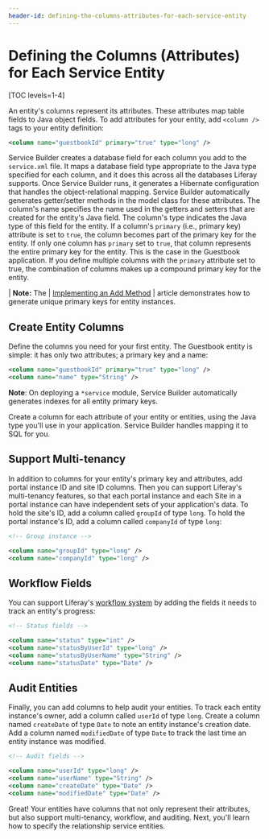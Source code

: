 ```yaml
---
header-id: defining-the-columns-attributes-for-each-service-entity
---
```


# Defining the Columns (Attributes) for Each Service Entity

[TOC levels=1-4]

An entity's columns represent its attributes. These attributes map table fields
to Java object fields. To add attributes for your entity, add `<column />` tags
to your entity definition: 

```xml
<column name="guestbookId" primary="true" type="long" />
```

Service Builder creates a database field for each column you add to the
`service.xml` file. It maps a database field type appropriate to the Java type
specified for each column, and it does this across all the databases Liferay
supports. Once Service Builder runs, it generates a Hibernate
configuration that handles the object-relational mapping. Service Builder
automatically generates getter/setter methods in the model class for these
attributes. The column's name specifies the name used in the getters and setters
that are created for the entity's Java field. The column's type indicates the
Java type of this field for the entity. If a column's `primary` (i.e., primary
key) attribute is set to `true`, the column becomes part of the primary key for
the entity. If only one column has `primary` set to `true`, that column
represents the entire primary key for the entity. This is the case in the
Guestbook application. If you define multiple columns with the `primary`
attribute set to true, the combination of columns makes up a compound primary
key for the entity.

| **Note:** The
| [Implementing an Add Method](/docs/7-2/appdev/-/knowledge_base/a/implementing-an-add-method#step-3-generate-a-primary-key)
| article demonstrates how to generate unique primary keys for entity instances.

## Create Entity Columns

Define the columns you need for your first entity. The Guestbook entity is
simple: it has only two attributes; a primary key and a name: 

```xml
<column name="guestbookId" primary="true" type="long" />
<column name="name" type="String" />
```

**Note**: On deploying a `*service` module, Service Builder automatically 
generates indexes for all entity primary keys. 

Create a column for each attribute of your entity or entities, using the Java
type you'll use in your application. Service Builder handles mapping it to SQL
for you. 

## Support Multi-tenancy

In addition to columns for your entity's primary key and attributes, add portal
instance ID and site ID columns. Then you can support Liferay's multi-tenancy
features, so that each portal instance and each Site in a portal instance can
have independent sets of your application's data. To hold the site's ID, add
a column called `groupId` of type `long`. To hold the portal instance's ID, add
a column called `companyId` of type `long`: 

```xml
<!-- Group instance -->

<column name="groupId" type="long" />
<column name="companyId" type="long" />
```

## Workflow Fields

You can support Liferay's [workflow system](/docs/7-2/user/-/knowledge_base/u/workflow)
by adding the fields it needs to track an entity's progress: 

```xml
<!-- Status fields -->

<column name="status" type="int" />
<column name="statusByUserId" type="long" />
<column name="statusByUserName" type="String" />
<column name="statusDate" type="Date" />
```

## Audit Entities

Finally, you can add columns to help audit your entities. To track each entity
instance's owner, add a column called `userId` of type `long`. Create a column
named `createDate` of type `Date` to note an entity instance's creation date.
Add a column named `modifiedDate` of type `Date` to track the last time an
entity instance was modified.

```xml
<!-- Audit fields -->

<column name="userId" type="long" />
<column name="userName" type="String" />
<column name="createDate" type="Date" />
<column name="modifiedDate" type="Date" />
```

Great! Your entities have columns that not only represent their attributes, but
also support multi-tenancy, workflow, and auditing. Next, you'll learn how to
specify the relationship service entities. 
